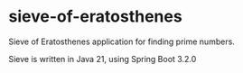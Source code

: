 # sieve-of-eratosthenes
Sieve of Eratosthenes application for finding prime numbers.

Sieve is written in Java 21, using Spring Boot 3.2.0
